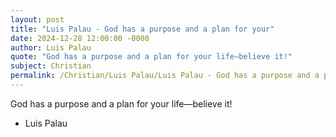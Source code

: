 ```yaml
---
layout: post
title: "Luis Palau - God has a purpose and a plan for your"
date: 2024-12-28 12:00:00 -0000
author: Luis Palau
quote: "God has a purpose and a plan for your life—believe it!"
subject: Christian
permalink: /Christian/Luis Palau/Luis Palau - God has a purpose and a plan for your
---
```


God has a purpose and a plan for your life—believe it!

- Luis Palau
